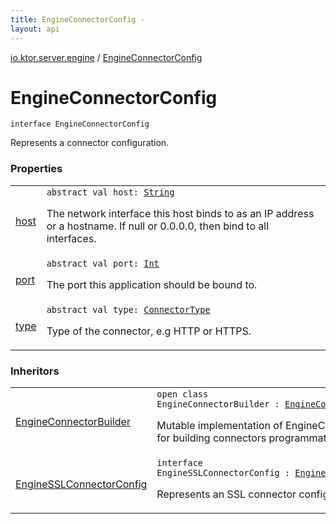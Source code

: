 ```yaml
---
title: EngineConnectorConfig - 
layout: api
---
```


<div class='api-docs-breadcrumbs'><a href="../index.html">io.ktor.server.engine</a> / <a href="./index.html">EngineConnectorConfig</a></div>

# EngineConnectorConfig

<div class="signature"><code><span class="keyword">interface </span><span class="identifier">EngineConnectorConfig</span></code></div>

Represents a connector configuration.

### Properties

<table class="api-docs-table">
<tbody>
<tr>
<td markdown="1">

<a href="host.html">host</a>


</td>
<td markdown="1">
<div class="signature"><code><span class="keyword">abstract</span> <span class="keyword">val </span><span class="identifier">host</span><span class="symbol">: </span><a href="https://kotlinlang.org/api/latest/jvm/stdlib/kotlin/-string/index.html"><span class="identifier">String</span></a></code></div>

The network interface this host binds to as an IP address or a hostname.  If null or 0.0.0.0, then bind to all interfaces.


</td>
</tr>
<tr>
<td markdown="1">

<a href="port.html">port</a>


</td>
<td markdown="1">
<div class="signature"><code><span class="keyword">abstract</span> <span class="keyword">val </span><span class="identifier">port</span><span class="symbol">: </span><a href="https://kotlinlang.org/api/latest/jvm/stdlib/kotlin/-int/index.html"><span class="identifier">Int</span></a></code></div>

The port this application should be bound to.


</td>
</tr>
<tr>
<td markdown="1">

<a href="type.html">type</a>


</td>
<td markdown="1">
<div class="signature"><code><span class="keyword">abstract</span> <span class="keyword">val </span><span class="identifier">type</span><span class="symbol">: </span><a href="../-connector-type/index.html"><span class="identifier">ConnectorType</span></a></code></div>

Type of the connector, e.g HTTP or HTTPS.


</td>
</tr>
</tbody>
</table>

### Inheritors

<table class="api-docs-table">
<tbody>
<tr>
<td markdown="1">

<a href="../-engine-connector-builder/index.html">EngineConnectorBuilder</a>


</td>
<td markdown="1">
<div class="signature"><code><span class="keyword">open</span> <span class="keyword">class </span><span class="identifier">EngineConnectorBuilder</span>&nbsp;<span class="symbol">:</span>&nbsp;<a href="./index.md"><span class="identifier">EngineConnectorConfig</span></a></code></div>

Mutable implementation of EngineConnectorConfig for building connectors programmatically


</td>
</tr>
<tr>
<td markdown="1">

<a href="../-engine-s-s-l-connector-config/index.html">EngineSSLConnectorConfig</a>


</td>
<td markdown="1">
<div class="signature"><code><span class="keyword">interface </span><span class="identifier">EngineSSLConnectorConfig</span>&nbsp;<span class="symbol">:</span>&nbsp;<a href="./index.md"><span class="identifier">EngineConnectorConfig</span></a></code></div>

Represents an SSL connector configuration.


</td>
</tr>
</tbody>
</table>
